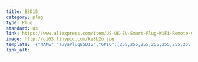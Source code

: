```yaml
---
title: BSD15
category: plug
type: Plug
standard: us
link: https://www.aliexpress.com/item/US-UK-EU-Smart-Plug-WiFi-Remote-Control-with-Alexa-Timing-on-off-The-Power-Samrt/32963187986.html?spm=a2g0s.9042311.0.0.27424c4dxoirjt
image: http://oi63.tinypic.com/ke8b2o.jpg
template: '{"NAME":"TuyaPlugBSD15","GPIO":[255,255,255,255,255,255,255,255,21,17,56,255,255],"FLAG":1,"BASE":18}'
link_alt: 
---
```









